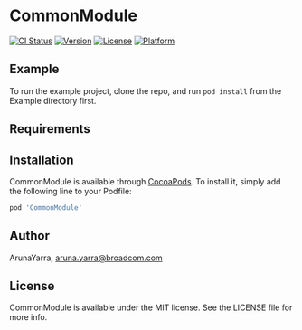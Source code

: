# CommonModule

[![CI Status](https://img.shields.io/travis/ArunaYarra/CommonModule.svg?style=flat)](https://travis-ci.org/ArunaYarra/CommonModule)
[![Version](https://img.shields.io/cocoapods/v/CommonModule.svg?style=flat)](https://cocoapods.org/pods/CommonModule)
[![License](https://img.shields.io/cocoapods/l/CommonModule.svg?style=flat)](https://cocoapods.org/pods/CommonModule)
[![Platform](https://img.shields.io/cocoapods/p/CommonModule.svg?style=flat)](https://cocoapods.org/pods/CommonModule)

## Example

To run the example project, clone the repo, and run `pod install` from the Example directory first.

## Requirements

## Installation

CommonModule is available through [CocoaPods](https://cocoapods.org). To install
it, simply add the following line to your Podfile:

```ruby
pod 'CommonModule'
```

## Author

ArunaYarra, aruna.yarra@broadcom.com

## License

CommonModule is available under the MIT license. See the LICENSE file for more info.

